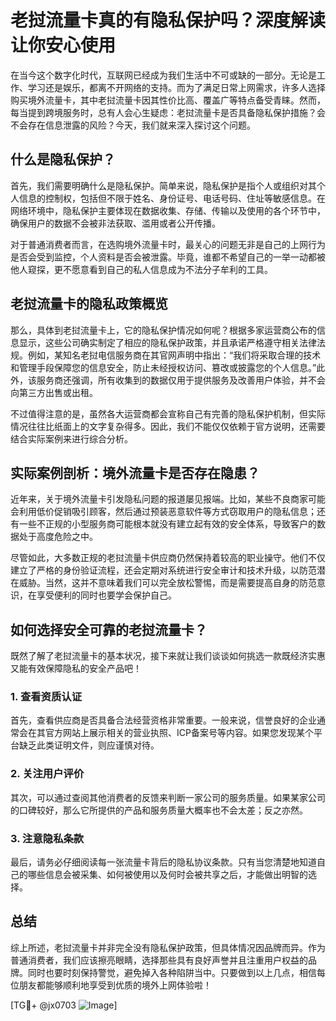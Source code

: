 # 老挝流量卡真的有隐私保护吗？深度解读让你安心使用

在当今这个数字化时代，互联网已经成为我们生活中不可或缺的一部分。无论是工作、学习还是娱乐，都离不开网络的支持。而为了满足日常上网需求，许多人选择购买境外流量卡，其中老挝流量卡因其性价比高、覆盖广等特点备受青睐。然而，每当提到跨境服务时，总有人会心生疑虑：老挝流量卡是否具备隐私保护措施？会不会存在信息泄露的风险？今天，我们就来深入探讨这个问题。

## 什么是隐私保护？

首先，我们需要明确什么是隐私保护。简单来说，隐私保护是指个人或组织对其个人信息的控制权，包括但不限于姓名、身份证号、电话号码、住址等敏感信息。在网络环境中，隐私保护主要体现在数据收集、存储、传输以及使用的各个环节中，确保用户的数据不会被非法获取、滥用或者公开传播。

对于普通消费者而言，在选购境外流量卡时，最关心的问题无非是自己的上网行为是否会受到监控，个人资料是否会被泄露。毕竟，谁都不希望自己的一举一动都被他人窥探，更不愿意看到自己的私人信息成为不法分子牟利的工具。

## 老挝流量卡的隐私政策概览

那么，具体到老挝流量卡上，它的隐私保护情况如何呢？根据多家运营商公布的信息显示，这些公司确实制定了相应的隐私保护政策，并且承诺严格遵守相关法律法规。例如，某知名老挝电信服务商在其官网声明中指出：“我们将采取合理的技术和管理手段保障您的信息安全，防止未经授权访问、篡改或披露您的个人信息。”此外，该服务商还强调，所有收集到的数据仅用于提供服务及改善用户体验，并不会向第三方出售或出租。

不过值得注意的是，虽然各大运营商都会宣称自己有完善的隐私保护机制，但实际情况往往比纸面上的文字复杂得多。因此，我们不能仅仅依赖于官方说明，还需要结合实际案例来进行综合分析。

## 实际案例剖析：境外流量卡是否存在隐患？

近年来，关于境外流量卡引发隐私问题的报道屡见报端。比如，某些不良商家可能会利用低价促销吸引顾客，然后通过预装恶意软件等方式窃取用户的隐私信息；还有一些不正规的小型服务商可能根本就没有建立起有效的安全体系，导致客户的数据处于高度危险之中。

尽管如此，大多数正规的老挝流量卡供应商仍然保持着较高的职业操守。他们不仅建立了严格的身份验证流程，还会定期对系统进行安全审计和技术升级，以防范潜在威胁。当然，这并不意味着我们可以完全放松警惕，而是需要提高自身的防范意识，在享受便利的同时也要学会保护自己。

## 如何选择安全可靠的老挝流量卡？

既然了解了老挝流量卡的基本状况，接下来就让我们谈谈如何挑选一款既经济实惠又能有效保障隐私的安全产品吧！

### 1. 查看资质认证
首先，查看供应商是否具备合法经营资格非常重要。一般来说，信誉良好的企业通常会在其官方网站上展示相关的营业执照、ICP备案号等内容。如果您发现某个平台缺乏此类证明文件，则应谨慎对待。

### 2. 关注用户评价
其次，可以通过查阅其他消费者的反馈来判断一家公司的服务质量。如果某家公司的口碑较好，那么它所提供的产品和服务质量大概率也不会太差；反之亦然。

### 3. 注意隐私条款
最后，请务必仔细阅读每一张流量卡背后的隐私协议条款。只有当您清楚地知道自己的哪些信息会被采集、如何被使用以及何时会被共享之后，才能做出明智的选择。

## 总结

综上所述，老挝流量卡并非完全没有隐私保护政策，但具体情况因品牌而异。作为普通消费者，我们应该擦亮眼睛，选择那些具有良好声誉并且注重用户权益的品牌。同时也要时刻保持警觉，避免掉入各种陷阱当中。只要做到以上几点，相信每位朋友都能够顺利地享受到优质的境外上网体验啦！

[TG💪+ @jx0703 ![Image](https://github.com/user-attachments/assets/dbca1d08-cadb-493c-b0ec-ad6f7a83f270)]
